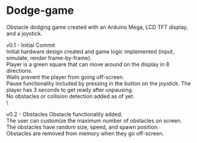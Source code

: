 # Dodge-game
Obstacle dodging game created with an Arduino Mega, LCD TFT display, and a joystick.

v0.1 - Initial Commit \
Initial hardware design created and game logic implemented (input, simulate, render frame-by-frame). \
Player is a green square that can move around on the display in 8 directions. \
Walls prevent the player from going off-screen. \
Pause functionality included by pressing in the button on the joystick. The player has 3 seconds to get ready after unpausing. \
No obstacles or collision detection added as of yet. \
\

v0.2 - Obstacles
Obstacle functionality added. \
The user can customize the maximum number of obstacles on screen. \
The obstacles have random size, speed, and spawn position. \
Obstacles are removed from memory when they go off-screen.

